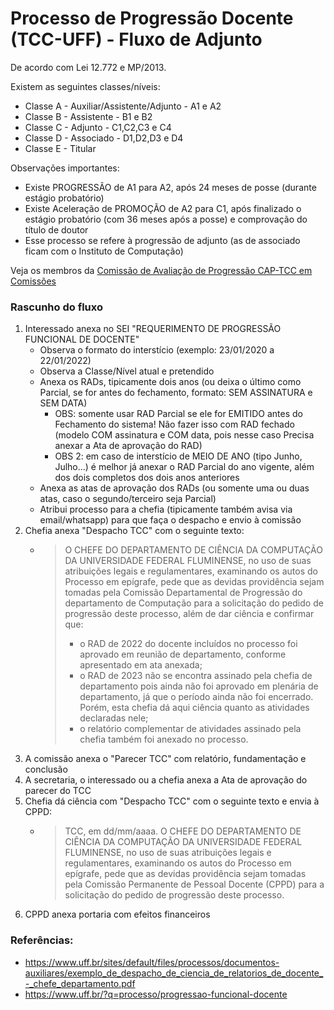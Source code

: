 # Processo de Progressão Docente (TCC-UFF) - Fluxo de Adjunto

De acordo com Lei 12.772 e MP/2013.

Existem as seguintes classes/níveis:
- Classe A - Auxiliar/Assistente/Adjunto - A1 e A2
- Classe B - Assistente - B1 e B2
- Classe C - Adjunto - C1,C2,C3 e C4
- Classe D - Associado - D1,D2,D3 e D4
- Classe E - Titular

Observações importantes:
- Existe PROGRESSÃO de A1 para A2, após 24 meses de posse (durante estágio probatório)
- Existe Aceleração de PROMOÇÃO de A2 para C1, após finalizado o estágio probatório (com 36 meses após a posse) e comprovação do título de doutor
- Esse processo se refere à progressão de adjunto (as de associado ficam com o Instituto de Computação)

Veja os membros da [Comissão de Avaliação de Progressão CAP-TCC em Comissões](./org-comissoes.md)


### Rascunho do fluxo

1. Interessado anexa no SEI "REQUERIMENTO DE PROGRESSÃO FUNCIONAL DE DOCENTE"
   - Observa o formato do interstício (exemplo: 23/01/2020 a 22/01/2022) 
   - Observa a Classe/Nível atual e pretendido
   - Anexa os RADs, tipicamente dois anos (ou deixa o último como Parcial, se for antes do fechamento, formato: SEM ASSINATURA e SEM DATA)
      * OBS: somente usar RAD Parcial se ele for EMITIDO antes do Fechamento do sistema! Não fazer isso com RAD fechado (modelo COM assinatura e COM data, pois nesse caso Precisa anexar a Ata de aprovação do RAD)
      * OBS 2: em caso de interstício de MEIO DE ANO (tipo Junho, Julho...) é melhor já anexar o RAD Parcial do ano vigente, além dos dois completos dos dois anos anteriores
   - Anexa as atas de aprovação dos RADs (ou somente uma ou duas atas, caso o segundo/terceiro seja Parcial)
   - Atribui processo para a chefia (tipicamente também avisa via email/whatsapp) para que faça o despacho e envio à comissão
1. Chefia anexa "Despacho TCC" com o seguinte texto:
   - > O CHEFE DO DEPARTAMENTO DE CIÊNCIA DA COMPUTAÇÃO DA UNIVERSIDADE FEDERAL FLUMINENSE, no uso de suas atribuições legais e regulamentares, examinando os autos do Processo em epígrafe, pede que as devidas providência sejam tomadas pela Comissão Departamental de Progressão do departamento de Computação para a solicitação do pedido de progressão deste processo, além de dar ciência e confirmar que:
     > - o RAD de 2022 do docente incluídos no processo foi aprovado em reunião de departamento, conforme apresentado em ata anexada;
     > - o RAD de 2023 não se encontra assinado pela chefia de departamento pois ainda não foi aprovado em plenária de departamento, já que o período ainda não foi encerrado. Porém, esta chefia dá aqui ciência quanto as atividades declaradas nele;
     > - o relatório complementar de atividades assinado pela chefia também foi anexado no processo.
1. A comissão anexa o "Parecer TCC" com relatório, fundamentação e conclusão
1. A secretaria, o interessado ou a chefia anexa a Ata de aprovação do parecer do TCC
1. Chefia dá ciência com "Despacho TCC" com o seguinte texto e envia à CPPD:
   - > TCC, em dd/mm/aaaa.
     >  O CHEFE DO DEPARTAMENTO DE CIÊNCIA DA COMPUTAÇÃO DA UNIVERSIDADE FEDERAL FLUMINENSE, no uso de suas atribuições legais e regulamentares, examinando os autos do Processo em epígrafe, pede que as devidas providência sejam tomadas pela Comissão Permanente de Pessoal Docente (CPPD) para a solicitação do pedido de progressão deste processo.
1. CPPD anexa portaria com efeitos financeiros

### Referências:

- https://www.uff.br/sites/default/files/processos/documentos-auxiliares/exemplo_de_despacho_de_ciencia_de_relatorios_de_docente_-_chefe_departamento.pdf
- https://www.uff.br/?q=processo/progressao-funcional-docente
